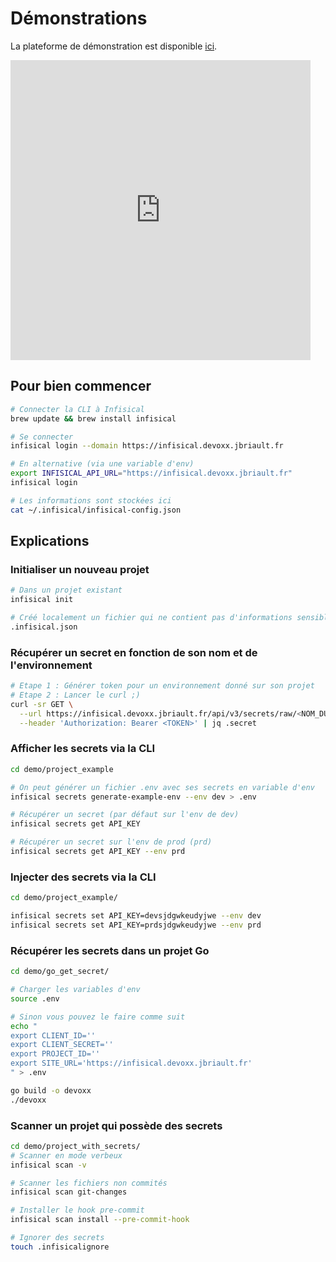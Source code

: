 # Démonstrations

La plateforme de démonstration est disponible [ici](https://infisical.devoxx.jbriault.fr/).

<iframe src="https://giphy.com/embed/ZtAIbzohYzyblovfwV" width="480" height="480" style="" frameBorder="0" class="giphy-embed" allowFullScreen></iframe><p><a href="https://giphy.com/stickers/hammer-wreck-pistolavistas-ZtAIbzohYzyblovfwV"></a></p>

## Pour bien commencer

```bash
# Connecter la CLI à Infisical
brew update && brew install infisical

# Se connecter
infisical login --domain https://infisical.devoxx.jbriault.fr

# En alternative (via une variable d'env)
export INFISICAL_API_URL="https://infisical.devoxx.jbriault.fr"
infisical login

# Les informations sont stockées ici
cat ~/.infisical/infisical-config.json
```

## Explications

### Initialiser un nouveau projet

```bash
# Dans un projet existant
infisical init

# Créé localement un fichier qui ne contient pas d'informations sensibles
.infisical.json
```

### Récupérer un secret en fonction de son nom et de l'environnement

```bash
# Etape 1 : Générer token pour un environnement donné sur son projet
# Etape 2 : Lancer le curl ;)
curl -sr GET \
  --url https://infisical.devoxx.jbriault.fr/api/v3/secrets/raw/<NOM_DU_SECRET> \
  --header 'Authorization: Bearer <TOKEN>' | jq .secret
```

### Afficher les secrets via la CLI

```bash
cd demo/project_example

# On peut générer un fichier .env avec ses secrets en variable d'env
infisical secrets generate-example-env --env dev > .env

# Récupérer un secret (par défaut sur l'env de dev)
infisical secrets get API_KEY

# Récupérer un secret sur l'env de prod (prd)
infisical secrets get API_KEY --env prd
```

### Injecter des secrets via la CLI

```bash
cd demo/project_example/

infisical secrets set API_KEY=devsjdgwkeudyjwe --env dev
infisical secrets set API_KEY=prdsjdgwkeudyjwe --env prd
```

### Récupérer les secrets dans un projet Go

```bash
cd demo/go_get_secret/

# Charger les variables d'env
source .env

# Sinon vous pouvez le faire comme suit
echo "
export CLIENT_ID=''
export CLIENT_SECRET=''
export PROJECT_ID=''
export SITE_URL='https://infisical.devoxx.jbriault.fr'
" > .env

go build -o devoxx
./devoxx
```

### Scanner un projet qui possède des secrets

```bash
cd demo/project_with_secrets/
# Scanner en mode verbeux
infisical scan -v

# Scanner les fichiers non commités
infisical scan git-changes

# Installer le hook pre-commit
infisical scan install --pre-commit-hook

# Ignorer des secrets
touch .infisicalignore
```

